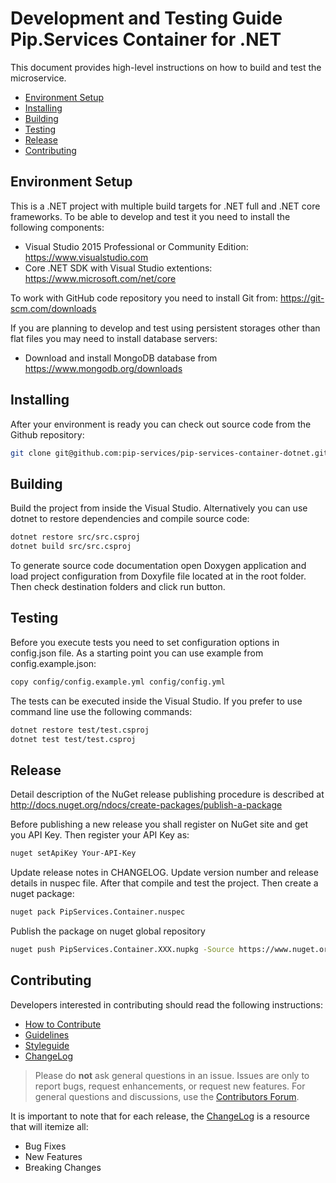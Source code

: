 # Development and Testing Guide <br/> Pip.Services Container for .NET

This document provides high-level instructions on how to build and test the microservice.

* [Environment Setup](#setup)
* [Installing](#install)
* [Building](#build)
* [Testing](#test)
* [Release](#release)
* [Contributing](#contrib) 

## <a name="setup"></a> Environment Setup

This is a .NET project with multiple build targets for .NET full and .NET core frameworks. 
To be able to develop and test it you need to install the following components:
- Visual Studio 2015 Professional or Community Edition: https://www.visualstudio.com 
- Core .NET SDK with Visual Studio extentions: https://www.microsoft.com/net/core 

To work with GitHub code repository you need to install Git from: https://git-scm.com/downloads

If you are planning to develop and test using persistent storages other than flat files
you may need to install database servers:
- Download and install MongoDB database from https://www.mongodb.org/downloads

## <a name="install"></a> Installing

After your environment is ready you can check out source code from the Github repository:
```bash
git clone git@github.com:pip-services/pip-services-container-dotnet.git
```

## <a name="build"></a> Building

Build the project from inside the Visual Studio. Alternatively you can use dotnet to restore dependencies and compile source code:

```bash
dotnet restore src/src.csproj
dotnet build src/src.csproj
```

To generate source code documentation open Doxygen application and load project configuration from Doxyfile file located at in the root folder. Then check destination folders and click run button.

## <a name="test"></a> Testing

Before you execute tests you need to set configuration options in config.json file.
As a starting point you can use example from config.example.json:

```bash
copy config/config.example.yml config/config.yml
``` 

The tests can be executed inside the Visual Studio. If you prefer to use command line use the following commands:

```bash
dotnet restore test/test.csproj
dotnet test test/test.csproj
```

## <a name="release"></a> Release

Detail description of the NuGet release publishing procedure 
is described at http://docs.nuget.org/ndocs/create-packages/publish-a-package

Before publishing a new release you shall register on NuGet site and get you API Key.
Then register your API Key as:

```bash
nuget setApiKey Your-API-Key
```

Update release notes in CHANGELOG. Update version number and release details in nuspec file.
After that compile and test the project. Then create a nuget package:

```bash
nuget pack PipServices.Container.nuspec
```

Publish the package on nuget global repository

```bash
nuget push PipServices.Container.XXX.nupkg -Source https://www.nuget.org/api/v2/package
```

## <a name="contrib"></a> Contributing

Developers interested in contributing should read the following instructions:

- [How to Contribute](http://www.pipservices.org/contribute/)
- [Guidelines](http://www.pipservices.org/contribute/guidelines)
- [Styleguide](http://www.pipservices.org/contribute/styleguide)
- [ChangeLog](../CHANGELOG.md)

> Please do **not** ask general questions in an issue. Issues are only to report bugs, request
  enhancements, or request new features. For general questions and discussions, use the
  [Contributors Forum](http://www.pipservices.org/forums/forum/contributors/).

It is important to note that for each release, the [ChangeLog](../CHANGELOG.md) is a resource that will
itemize all:

- Bug Fixes
- New Features
- Breaking Changes